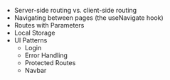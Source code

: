 
- Server-side routing vs. client-side routing
- Navigating between pages (the useNavigate hook)
- Routes with Parameters
- Local Storage
- UI Patterns
	- Login 
	- Error Handling
	- Protected Routes 
	- Navbar 

